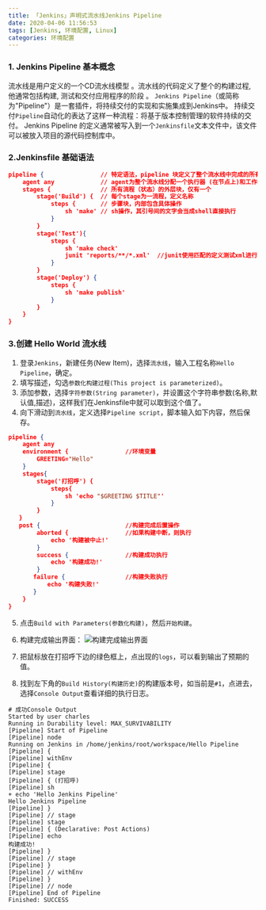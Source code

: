 ```yaml
---
title: 「Jenkins」声明式流水线Jenkins Pipeline
date: 2020-04-06 11:56:53
tags: [Jenkins, 环境配置, Linux]
categories: 环境配置
---
```



### 1. Jenkins Pipeline 基本概念
流水线是用户定义的一个CD流水线模型 。流水线的代码定义了整个的构建过程, 他通常包括构建, 测试和交付应用程序的阶段 。
`Jenkins Pipeline`（或简称为"Pipeline"）是一套插件，将持续交付的实现和实施集成到Jenkins中。
持续交付`Pipeline`自动化的表达了这样一种流程：将基于版本控制管理的软件持续的交付。
Jenkins Pipeline 的定义通常被写入到一个`Jenkinsfile`文本文件中，该文件可以被放入项目的源代码控制库中。
<!-- more -->

### 2.Jenkinsfile 基础语法
``` json
pipeline {                // 特定语法，pipeline 块定义了整个流水线中完成的所有的工作
    agent any             // agent为整个流水线分配一个执行器 (在节点上)和工作区
    stages {              // 所有流程（状态）的外层块，仅有一个
        stage('Build') {  // 每个stage为一流程，定义名称
            steps {       // 步骤块，内部包含具体操作
                sh 'make' // sh操作，其引号间的文字会当成shell直接执行
            }
        }
        stage('Test'){
            steps {
                sh 'make check'
                junit 'reports/**/*.xml'  //junit使用匹配的定义测试xml进行单元测试
            }
        }
        stage('Deploy') {
            steps {
                sh 'make publish'
            }
        }
    }
}
```


### 3.创建 Hello World 流水线
1. 登录`Jenkins`，新建任务(New Item)，选择`流水线`，输入工程名称`Hello Pipeline`，确定。
2. 填写描述，勾选`参数化构建过程(This project is parameterized)`。
3. 添加参数，选择`字符参数(String parameter)`，并设置这个字符串参数(名称,默认值,描述)，这样我们在Jenkinsfile中就可以取到这个值了。
4. 向下滑动到`流水线`，定义选择`Pipeline script`，脚本输入如下内容，然后保存。
``` json
pipeline {
    agent any
    environment {                //环境变量
        GREETING="Hello"
    }
    stages{
        stage('打招呼') {
            steps{
                sh 'echo "$GREETING $TITLE"'
            }
        }
   }
   post {                        //构建完成后置操作
        aborted {                //如果构建中断，则执行
            echo '构建被中止!'
        }
        success {                //构建成功执行
            echo '构建成功!'
        }
       failure {                 //构建失败执行
           echo '构建失败!'
       }
    }
}
```

5. 点击`Build with Parameters(参数化构建)`，然后`开始构建`。
6. 构建完成输出界面：
![构建完成输出界面](up-e49f9a3240d011242cd6093b055cf6709c7.webp "构建完成输出界面")


7. 把鼠标放在打招呼下边的绿色框上，点出现的`logs`，可以看到输出了预期的值。
8. 找到左下角的`Build History(构建历史)`的构建版本号，如当前是`#1`，点进去，选择`Console Output`查看详细的执行日志。
``` shell
# 成功Console Output
Started by user charles
Running in Durability level: MAX_SURVIVABILITY
[Pipeline] Start of Pipeline
[Pipeline] node
Running on Jenkins in /home/jenkins/root/workspace/Hello Pipeline
[Pipeline] {
[Pipeline] withEnv
[Pipeline] {
[Pipeline] stage
[Pipeline] { (打招呼)
[Pipeline] sh
+ echo 'Hello Jenkins Pipeline'
Hello Jenkins Pipeline
[Pipeline] }
[Pipeline] // stage
[Pipeline] stage
[Pipeline] { (Declarative: Post Actions)
[Pipeline] echo
构建成功!
[Pipeline] }
[Pipeline] // stage
[Pipeline] }
[Pipeline] // withEnv
[Pipeline] }
[Pipeline] // node
[Pipeline] End of Pipeline
Finished: SUCCESS
```
